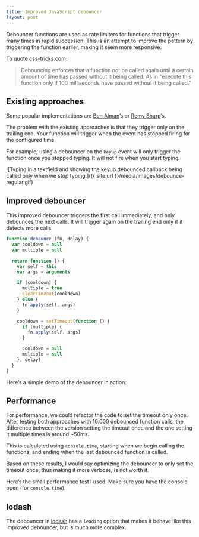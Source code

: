 ```yaml
---
title: Improved JavaScript debouncer
layout: post
---
```


Debouncer functions are used as rate limiters for functions that trigger many times in rapid succession. This is an attempt to improve the pattern by triggering the function earlier, making it seem more responsive.

To quote [css-tricks.com](https://css-tricks.com/the-difference-between-throttling-and-debouncing/):

> Debouncing enforces that a function not be called again until a certain amount of time has passed without it being called. As in "execute this function only if 100 milliseconds have passed without it being called."

## Existing approaches

Some popular implementations are [Ben Alman](http://benalman.com/projects/jquery-throttle-debounce-plugin/)’s or [Remy Sharp](https://remysharp.com/2010/07/21/throttling-function-calls)’s.

The problem with the existing approaches is that they trigger only on the trailing end. Your function will trigger when the event has stopped firing for the configured time.

For example, using a debouncer on the `keyup` event will only trigger the function once you stopped typing. It will not fire when you start typing.

![Typing in a textfield and showing the keyup debounced callback being called only when we stop typing.]({{ site.url }}/media/images/debounce-regular.gif)


## Improved debouncer

This improved debouncer triggers the first call immediately, and only debounces the next calls. It will trigger again on the trailing end only if it detects more calls.

```javascript
function debounce (fn, delay) {
  var cooldown = null
  var multiple = null

  return function () {
    var self = this
    var args = arguments

    if (cooldown) {
      multiple = true
      clearTimeout(cooldown)
    } else {
      fn.apply(self, args)
    }

    cooldown = setTimeout(function () {
      if (multiple) {
        fn.apply(self, args)
      }

      cooldown = null
      multiple = null
    }, delay)
  }
}
```

Here’s a simple demo of the debouncer in action:

<div class="editor-demo" data-html="/media/demos/improved-debouncer/improved-debouncer.html" data-js="/media/demos/improved-debouncer/improved-debouncer.js"></div>

## Performance

For performance, we could refactor the code to set the timeout only once. After testing both approaches with 10.000 debounced function calls, the difference between the version setting the timeout once and the one setting it multiple times is around ~50ms.

This is calculated using `console.time`, starting when we begin calling the functions, and ending when the last debounced function is called.

Based on these results, I would say optimizing the debouncer to only set the timeout once, thus making it more verbose, is not worth it.

Here’s the small performance test I used. Make sure you have the console open (for `console.time`).

<div class="editor-demo" data-js="/media/demos/improved-debouncer/debouncer-perf.js"></div>


## lodash

The debouncer in [lodash](https://lodash.com/docs#debounce) has a `leading` option that makes it behave like this improved debouncer, but is much more complex.
